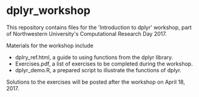 # dplyr_workshop

This repository contains files for the 'Introduction to dplyr' workshop, part of Northwestern University's Computational Research Day 2017. 

Materials for the workshop include 

* dplry_ref.html, a guide to using functions from the dplyr library.
* Exercises.pdf, a list of exercises to be completed during the workshop.
* dplyr_demo.R, a prepared script to illustrate the functions of dplyr.

Solutions to the exercises will be posted after the workshop on April 18, 2017.